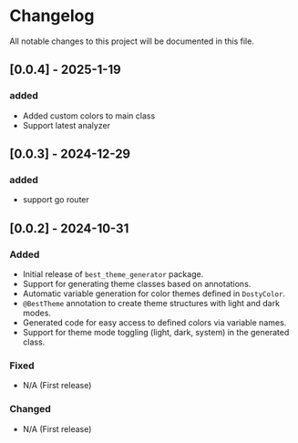 # Changelog

All notable changes to this project will be documented in this file.

## [0.0.4] - 2025-1-19
### added
- Added custom colors to main class
- Support latest analyzer

## [0.0.3] - 2024-12-29
### added
- support go router

## [0.0.2] - 2024-10-31
### Added
- Initial release of `best_theme_generator` package.
- Support for generating theme classes based on annotations.
- Automatic variable generation for color themes defined in `DostyColor`.
- `@BestTheme` annotation to create theme structures with light and dark modes.
- Generated code for easy access to defined colors via variable names.
- Support for theme mode toggling (light, dark, system) in the generated class.

### Fixed
- N/A (First release)

### Changed
- N/A (First release)
